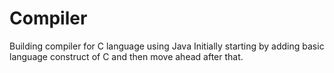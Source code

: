 # Compiler
Building compiler for C language using Java
Initially starting by adding basic language construct of C and then move ahead after that.
